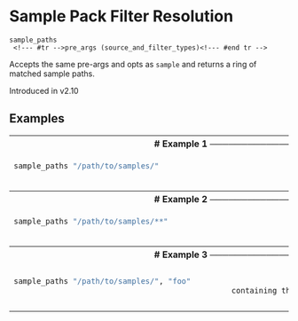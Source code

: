 # Sample Pack Filter Resolution

```
sample_paths 
 <!--- #tr -->pre_args (source_and_filter_types)<!--- #end tr -->
```


Accepts the same pre-args and opts as `sample` and returns a ring of matched sample paths.

Introduced in v2.10

## Examples

<table class="examples">
<tr>
<th colspan="2" class="even head"># Example 1 ──────────────────────────────────────────────────────</th>
</tr>
<tr>
<td class="even">

```ruby
sample_paths "/path/to/samples/"



```

</td>
<td class="even">

<!--- #tr -->
```ruby
#=> ring of all top-level samples in /path/to/samples



```
<!--- #end tr -->

</td>
</tr>
<tr>
<th colspan="2" class="odd head"># Example 2 ──────────────────────────────────────────────────────</th>
</tr>
<tr>
<td class="odd">

```ruby
sample_paths "/path/to/samples/**"



```

</td>
<td class="odd">

<!--- #tr -->
```ruby
#=> ring of all nested samples in /path/to/samples



```
<!--- #end tr -->

</td>
</tr>
<tr>
<th colspan="2" class="even head"># Example 3 ──────────────────────────────────────────────────────</th>
</tr>
<tr>
<td class="even">

```ruby
sample_paths "/path/to/samples/", "foo"
                                                containing the string "foo" in their filename.


```

</td>
<td class="even">

<!--- #tr -->
```ruby
#=> ring of all samples in /path/to/samples
 



```
<!--- #end tr -->

</td>
</tr>
</table>

